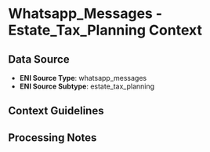 # Whatsapp_Messages - Estate_Tax_Planning Context

## Data Source
- **ENI Source Type**: whatsapp_messages
- **ENI Source Subtype**: estate_tax_planning

## Context Guidelines

<!-- Add your context guidelines here -->

## Processing Notes

<!-- Add any specific processing notes for this data type -->
